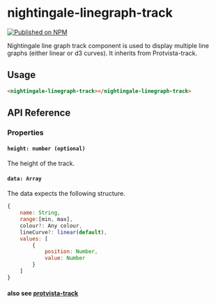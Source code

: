 # nightingale-linegraph-track

[![Published on NPM](https://img.shields.io/npm/v/nightingale-linegraph-track.svg)](https://www.npmjs.com/package/nightingale-linegraph-track)

Nightingale line graph track component is used to display multiple line graphs (either linear or d3 curves). It inherits from Protvista-track.

## Usage

```html
<nightingale-linegraph-track></nightingale-linegraph-track>
```

## API Reference

### Properties

#### `height: number (optional)`

The height of the track.

#### `data: Array`

The data expects the following structure.

```javascript
{
    name: String,
    range:[min, max],
    colour?: Any colour,
    lineCurve?: linear(default),
    values: [
        {
            position: Number,
            value: Number
        }
    ]
}
```

#### also see [protvista-track](https://github.com/ebi-webcomponents/nightingale/blob/master/packages/protvista-track/README.md#properties)
